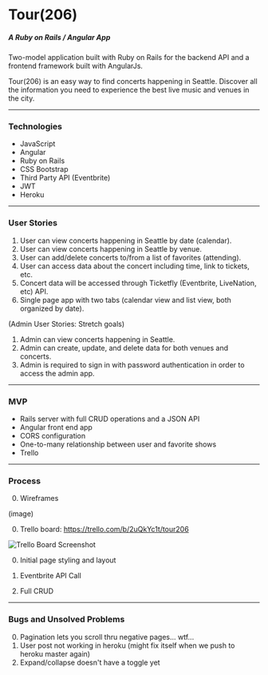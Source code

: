 # Tour(206)
##### A Ruby on Rails / Angular App

Two-model application built with Ruby on Rails for the backend API and a frontend framework built with AngularJs.

Tour(206) is an easy way to find concerts happening in Seattle. Discover all the information you need to experience the best live music and venues in the city.

---

### Technologies

* JavaScript
* Angular
* Ruby on Rails
* CSS Bootstrap
* Third Party API (Eventbrite)
* JWT
* Heroku

---

### User Stories

1. User can view concerts happening in Seattle by date (calendar).
2. User can view concerts happening in Seattle by venue.
3. User can add/delete concerts to/from a list of favorites (attending).
4. User can access data about the concert including time, link to tickets, etc.
5. Concert data will be accessed through Ticketfly (Eventbrite, LiveNation, etc) API.
6. Single page app with two tabs (calendar view and list view, both organized by date).

(Admin User Stories: Stretch goals)

1. Admin can view concerts happening in Seattle.
2. Admin can create, update, and delete data for both venues and concerts.
3. Admin is required to sign in with password authentication in order to access the admin app.

---

### MVP

* Rails server with full CRUD operations and a JSON API
* Angular front end app
* CORS configuration
* One-to-many relationship between user and favorite shows
* Trello

---

### Process

0. Wireframes

(image)

0. Trello board: https://trello.com/b/2uQkYc1t/tour206

![Trello Board Screenshot](trello.png)

0. Initial page styling and layout

0. Eventbrite API Call

0. Full CRUD

---

### Bugs and Unsolved Problems

0. Pagination lets you scroll thru negative pages... wtf...
0. User post not working in heroku (might fix itself when we push to heroku master again)
0. Expand/collapse doesn't have a toggle yet
